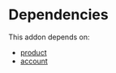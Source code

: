# Dependencies

This addon depends on:

- [product](https://github.com/bringout/oca-ocb-sale/tree/5d9b47ce90463a1c61e6fb80db86d42fb811e501/odoo-bringout-oca-ocb-product)
- [account](https://github.com/bringout/oca-ocb-accounting/tree/3bdbee2033c3989f108204c90af9cf1db37bf0a0/odoo-bringout-oca-ocb-account)
